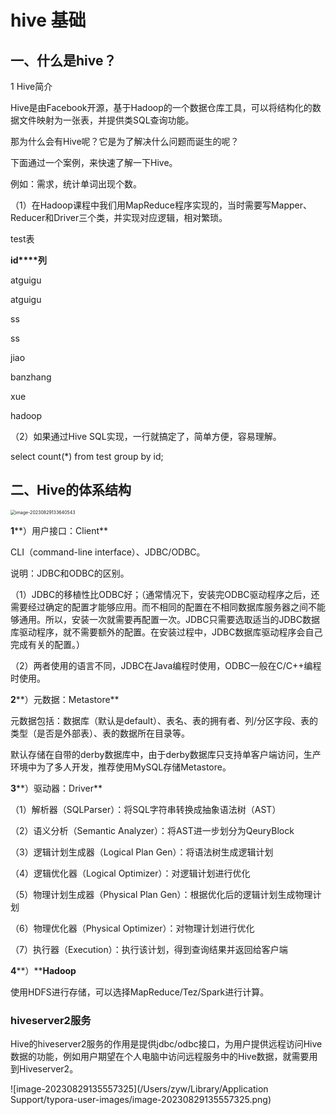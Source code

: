 #  hive 基础
## 一、什么是hive？
1 Hive简介

Hive是由Facebook开源，基于Hadoop的一个数据仓库工具，可以将结构化的数据文件映射为一张表，并提供类SQL查询功能。

那为什么会有Hive呢？它是为了解决什么问题而诞生的呢？

下面通过一个案例，来快速了解一下Hive。

例如：需求，统计单词出现个数。

（1）在Hadoop课程中我们用MapReduce程序实现的，当时需要写Mapper、Reducer和Driver三个类，并实现对应逻辑，相对繁琐。

test表

**id****列**

 

atguigu

atguigu

ss

ss

jiao

banzhang

xue

hadoop

（2）如果通过Hive SQL实现，一行就搞定了，简单方便，容易理解。

select count(*) from test group by id;

## 二、Hive的体系结构
<img src="/Users/zyw/Library/Application Support/typora-user-images/image-20230829133640543.png" alt="image-20230829133640543" style="zoom:50%;" />

**1****）用户接口：Client**

CLI（command-line interface）、JDBC/ODBC。

说明：JDBC和ODBC的区别。

（1）JDBC的移植性比ODBC好；（通常情况下，安装完ODBC驱动程序之后，还需要经过确定的配置才能够应用。而不相同的配置在不相同数据库服务器之间不能够通用。所以，安装一次就需要再配置一次。JDBC只需要选取适当的JDBC数据库驱动程序，就不需要额外的配置。在安装过程中，JDBC数据库驱动程序会自己完成有关的配置。）

（2）两者使用的语言不同，JDBC在Java编程时使用，ODBC一般在C/C++编程时使用。

**2****）元数据：Metastore**

元数据包括：数据库（默认是default）、表名、表的拥有者、列/分区字段、表的类型（是否是外部表）、表的数据所在目录等。

默认存储在自带的derby数据库中，由于derby数据库只支持单客户端访问，生产环境中为了多人开发，推荐使用MySQL存储Metastore。

**3****）驱动器：Driver**

（1）解析器（SQLParser）：将SQL字符串转换成抽象语法树（AST）

（2）语义分析（Semantic Analyzer）：将AST进一步划分为QeuryBlock

（3）逻辑计划生成器（Logical Plan Gen）：将语法树生成逻辑计划

（4）逻辑优化器（Logical Optimizer）：对逻辑计划进行优化

（5）物理计划生成器（Physical Plan Gen）：根据优化后的逻辑计划生成物理计划

（6）物理优化器（Physical Optimizer）：对物理计划进行优化

（7）执行器（Execution）：执行该计划，得到查询结果并返回给客户端

**4****）****Hadoop**

使用HDFS进行存储，可以选择MapReduce/Tez/Spark进行计算。





### hiveserver2服务

Hive的hiveserver2服务的作用是提供jdbc/odbc接口，为用户提供远程访问Hive数据的功能，例如用户期望在个人电脑中访问远程服务中的Hive数据，就需要用到Hiveserver2。

![image-20230829135557325](/Users/zyw/Library/Application Support/typora-user-images/image-20230829135557325.png)